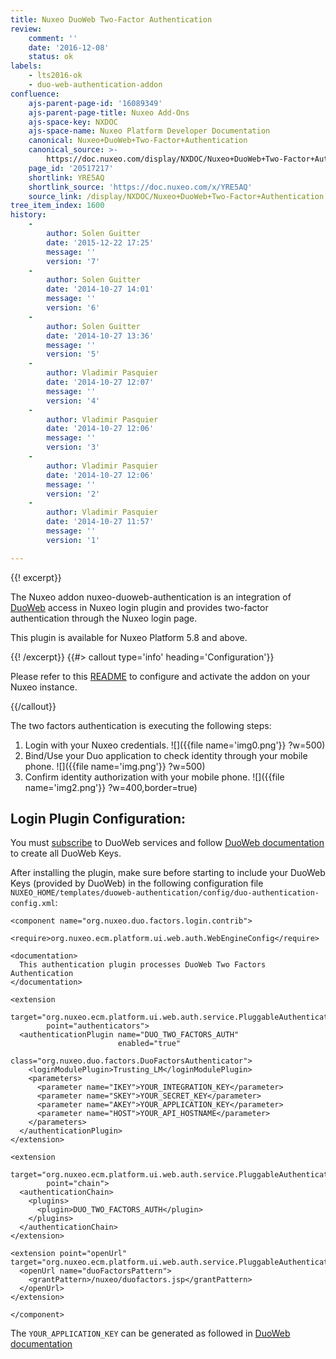 ```yaml
---
title: Nuxeo DuoWeb Two-Factor Authentication
review:
    comment: ''
    date: '2016-12-08'
    status: ok
labels:
    - lts2016-ok
    - duo-web-authentication-addon
confluence:
    ajs-parent-page-id: '16089349'
    ajs-parent-page-title: Nuxeo Add-Ons
    ajs-space-key: NXDOC
    ajs-space-name: Nuxeo Platform Developer Documentation
    canonical: Nuxeo+DuoWeb+Two-Factor+Authentication
    canonical_source: >-
        https://doc.nuxeo.com/display/NXDOC/Nuxeo+DuoWeb+Two-Factor+Authentication
    page_id: '20517217'
    shortlink: YRE5AQ
    shortlink_source: 'https://doc.nuxeo.com/x/YRE5AQ'
    source_link: /display/NXDOC/Nuxeo+DuoWeb+Two-Factor+Authentication
tree_item_index: 1600
history:
    -
        author: Solen Guitter
        date: '2015-12-22 17:25'
        message: ''
        version: '7'
    -
        author: Solen Guitter
        date: '2014-10-27 14:01'
        message: ''
        version: '6'
    -
        author: Solen Guitter
        date: '2014-10-27 13:36'
        message: ''
        version: '5'
    -
        author: Vladimir Pasquier
        date: '2014-10-27 12:07'
        message: ''
        version: '4'
    -
        author: Vladimir Pasquier
        date: '2014-10-27 12:06'
        message: ''
        version: '3'
    -
        author: Vladimir Pasquier
        date: '2014-10-27 12:06'
        message: ''
        version: '2'
    -
        author: Vladimir Pasquier
        date: '2014-10-27 11:57'
        message: ''
        version: '1'

---
```

{{! excerpt}}

The Nuxeo addon nuxeo-duoweb-authentication is an integration of [DuoWeb](http://www.duosecurity.com) access in Nuxeo login plugin and provides two-factor authentication through the Nuxeo login page.

This plugin is available for Nuxeo Platform 5.8 and above.

{{! /excerpt}} {{#> callout type='info' heading='Configuration'}}

Please refer to this [README](https://github.com/nuxeo/nuxeo-duoweb-authentication/blob/master/README.md) to configure and activate the addon on your Nuxeo instance.

{{/callout}}

The two factors authentication is executing the following steps:

1.  Login with your Nuxeo credentials.
    ![]({{file name='img0.png'}} ?w=500)
2.  Bind/Use your Duo application to check identity through your mobile phone.
    ![]({{file name='img.png'}} ?w=500)
3.  Confirm identity authorization with your mobile phone.
    ![]({{file name='img2.png'}} ?w=400,border=true)

## Login Plugin Configuration:

You must [subscribe](https://signup.duosecurity.com/) to DuoWeb services and follow [DuoWeb documentation](https://www.duosecurity.com/docs/duoweb) to create all DuoWeb Keys.

After installing the plugin, make sure before starting to include your DuoWeb Keys (provided by DuoWeb) in the following configuration file `NUXEO_HOME/templates/duoweb-authentication/config/duo-authentication-config.xml`:

```
<component name="org.nuxeo.duo.factors.login.contrib">

<require>org.nuxeo.ecm.platform.ui.web.auth.WebEngineConfig</require>

<documentation>
  This authentication plugin processes DuoWeb Two Factors Authentication
</documentation>

<extension
        target="org.nuxeo.ecm.platform.ui.web.auth.service.PluggableAuthenticationService"
        point="authenticators">
  <authenticationPlugin name="DUO_TWO_FACTORS_AUTH"
                        enabled="true"
                        class="org.nuxeo.duo.factors.DuoFactorsAuthenticator">
    <loginModulePlugin>Trusting_LM</loginModulePlugin>
    <parameters>
      <parameter name="IKEY">YOUR_INTEGRATION_KEY</parameter>
      <parameter name="SKEY">YOUR_SECRET_KEY</parameter>
      <parameter name="AKEY">YOUR_APPLICATION_KEY</parameter>
      <parameter name="HOST">YOUR_API_HOSTNAME</parameter>
    </parameters>
  </authenticationPlugin>
</extension>

<extension
        target="org.nuxeo.ecm.platform.ui.web.auth.service.PluggableAuthenticationService"
        point="chain">
  <authenticationChain>
    <plugins>
      <plugin>DUO_TWO_FACTORS_AUTH</plugin>
    </plugins>
  </authenticationChain>
</extension>

<extension point="openUrl" target="org.nuxeo.ecm.platform.ui.web.auth.service.PluggableAuthenticationService">
  <openUrl name="duoFactorsPattern">
    <grantPattern>/nuxeo/duofactors.jsp</grantPattern>
  </openUrl>
</extension>

</component>
```

The `YOUR_APPLICATION_KEY` can be generated as followed in [DuoWeb documentation](https://www.duosecurity.com/docs/duoweb#1.-generate-an-akey)